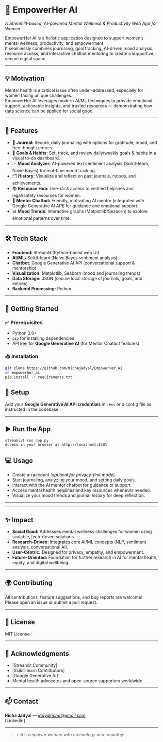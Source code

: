 # 🌸 EmpowerHer AI
*A Streamlit-based, AI-powered Mental Wellness & Productivity Web App for Women*

EmpowerHer AI is a holistic application designed to support women’s mental wellness, productivity, and empowerment.  
It seamlessly combines journaling, goal tracking, AI-driven mood analysis, resource access, and interactive chatbot mentoring to create a supportive, secure digital space.

---

## 💡 Motivation
Mental health is a critical issue often under-addressed, especially for women facing unique challenges.  
EmpowerHer AI leverages modern AI/ML techniques to provide emotional support, actionable insights, and trusted resources — demonstrating how data science can be applied for social good.

---

## 🚀 Features
- 📔 **Journal:** Secure, daily journaling with options for gratitude, mood, and free thought entries.  
- 🎯 **Goals & Habits:** Set, track, and review daily/weekly goals & habits in a visual to-do dashboard.  
- 📈 **Mood Analyzer:** AI-powered text sentiment analysis (Scikit-learn, Naive Bayes) for real-time mood tracking.  
- 🗂️ **History:** Visualize and reflect on past journals, moods, and achievements.  
- 📚 **Resource Hub:** One-click access to verified helplines and legal/safety resources for women.  
- 🤝 **Mentor Chatbot:** Friendly, motivating AI mentor (integrated with Google Generative AI API) for guidance and emotional support.  
- 📊 **Mood Trends:** Interactive graphs (Matplotlib/Seaborn) to explore emotional patterns over time.  

---

## 🛠️ Tech Stack
- **Frontend:** Streamlit (Python-based web UI)  
- **AI/ML:** Scikit-learn (Naive Bayes sentiment analysis)  
- **Chatbot:** Google Generative AI API (conversational support & mentorship)  
- **Visualization:** Matplotlib, Seaborn (mood and journaling trends)  
- **Data Storage:** JSON (secure local storage of journals, goals, and entries)  
- **Backend Processing:** Python  

---

## 🏁 Getting Started

### ✅ Prerequisites
- Python 3.8+  
- `pip` for installing dependencies  
- API key for **Google Generative AI** (for Mentor Chatbot features)

### 📥 Installation
```bash
git clone https://github.com/Richajadyal/EmpowerHer_AI
cd empowerher_ai
pip install -r requirements.txt
```

## 🔧 Setup
Add your **Google Generative AI API credentials** in `.env` or a config file as instructed in the codebase.

---

## ▶️ Run the App
```bash
streamlit run app.py
Access in your browser at http://localhost:8501
```

## 💻 Usage
- Create an account *(optional for privacy-first mode)*.
- Start journaling, analyzing your mood, and setting daily goals.
- Interact with the AI mentor chatbot for guidance or support.
- Access mental health helplines and key resources whenever needed.
- Visualize your mood trends and journal history for deep reflection.

---


---

## ✨ Impact
- **Social Good:** Addresses mental wellness challenges for women using scalable, tech-driven solutions.
- **Research-Driven:** Integrates core AI/ML concepts (NLP, sentiment analysis, conversational AI).
- **User-Centric:** Designed for privacy, empathy, and empowerment.
- **Future-Oriented:** Foundation for further research in AI for mental health, equity, and digital wellbeing.

---

## 🌍 Contributing
All contributions, feature suggestions, and bug reports are welcome!  
Please open an issue or submit a pull request.

---

## 📜 License
MIT License

---

## 🙌 Acknowledgments
- [Streamlit Community]  
- [Scikit-learn Contributors]  
- [Google Generative AI]  
- Mental health advocates and open-source supporters worldwide.

---

## 📫 Contact
**Richa Jadyal** — *jadyalricha@gmail.com*  
[LinkedIn]

---

> *Let’s empower women with technology and empathy!*



